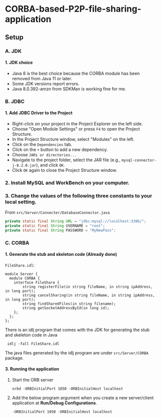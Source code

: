 # CORBA-based-P2P-file-sharing-application

## Setup

### A. JDK

#### 1. JDK choice

- Java 8 is the best choice because the CORBA module has been removed from Java 11 or later.
- Some JDK versions report errors.
- Java 8.0.392-amzn from SDKMan is working fine for me.

### B. JDBC

#### 1. Add JDBC Driver to the Project

- Right-click on your project in the Project Explorer on the left side.
- Choose "Open Module Settings" or press `F4` to open the Project Structure.
- In the Project Structure window, select "Modules" on the left.
- Click on the `Dependencies` tab.
- Click on the `+` button to add a new dependency.
- Choose `JARs or directories...`
- Navigate to the project folder, select the JAR file (e.g., `mysql-connector-j-8.2.0.jar`), and click `OK`.
- Click `OK` again to close the Project Structure window.

### 2. Install MySQL and WorkBench on your computer.

### 3. Change the values of the following three constants to your local setting.

From `src/Server/Connecter/DatabaseConnector.java`
```java
private static final String URL = "jdbc:mysql://localhost:3306/";
private static final String USERNAME = "root";
private static final String PASSWORD = "MyNewPass";
```

### C. CORBA

#### 1. Generate the stub and skeleton code (Already done)

`FileShare.idl`:
```aidl
module Server {
  module CORBA {
    interface FileShare {
        string registerFile(in string fileName, in string ipAddress, in long port);
        string cancelSharing(in string fileName, in string ipAddress, in long port);
        string findSharedFiles(in string filename);
        string getSocketAddressById(in long id);
    };
  };
};
```

There is an idlj program that comes with the JDK for generating the stub and skeleton code in Java
```shell
 idlj -fall FileShare.idl
```
The java files generated by the idlj program are under `src/Server/CORBA` package.

#### 3. Running the application
1. Start the ORB server
    ```shell
    orbd -ORBInitialPort 1050 -ORBInitialHost localhost
    ```

2. Add the below program argument when you create a new server/client application at **Run/Debug Configurations**.
    ```shell
    -ORBInitialPort 1050 -ORBInitialHost localhost
    ```

